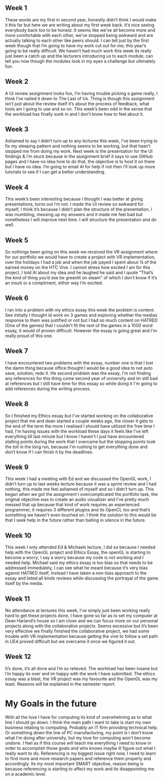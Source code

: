 ## Week 1
These words are my first in second year, honestly didn’t think I would make it this far but here we are writing about my first week back. It’s nice seeing everybody back too to be honest. It seems like we’ve all become more and more comfortable with each other, we’ve stopped being awkward and are actually talking to each other like peers should. I can tell just by the first week though that I’m going to have my work cut out for me; this year’s going to be really difficult. We haven’t had much work this week its really just been a catch up and the lecturers introducing us to each module, can tell you now though the modules look in my eyes a challenge but ultimately fun.

## Week 2
A UI review assignment looks fun, I’m having trouble picking a game really, I think I’ve nailed it down to The Last of Us. Thing is though this assignment isn’t just about the review itself it’s about the process of feedback, what tools am I going to use and so on. This week’s been odd in the sense that the workload has finally sunk in and I don’t know how to feel about it.

## Week 3
Ashamed to say I didn’t turn up to any lectures this week, I’ve been trying to fix my sleeping pattern and nothing seems to be working, but that hasn’t stopped me from doing my work. Next week is the presentation for the UI findings & I’m stuck because in the assignment brief it says to use GitHub pages and I have no idea how to do that, the objective is to host it on there but I have no idea. I’m going to email Al for help if not then I’ll look up more tutorials to see if I can get a better understanding.

## Week 4
This week’s been interesting because I thought I was better at giving presentations, turns out I’m not. I made the UI review so awkward for myself, I think it’s because I didn’t plan the structure of the presentation, I was mumbling, messing up my answers and it made me feel bad but nonetheless I will improve next time. I will structure the presentation and do well.

## Week 5
So nothings been going on this week we received the VR assignment where for our portfolio we would have to create a project with VR implementation, over the holidays I had a job and when the job payed I spent about ¾ of the earned money on the HTC Vive. I cannot stress how excited I am for this project, I told Al about my idea and he laughed he said and I quote “That’s the kind of thing you’d see be greenlit on steam” of which I don’t know if it’s an insult or a compliment, either way I’m excited.

## Week 6
I ran into a problem with my ethics essay this week the problem is content. See initially I thought id work on 3 games and exploring whether the medias response to them was justified or not but I had so much content on HATRED (One of the games) that I couldn’t fit the rest of the games in a 1000 word essay, it would of proven difficult. However the essay is going great and I'm really proud of this one.

## Week 7
I have encountered two problems with the essay, number one is that I lost the damn thing because office thought I would be a good idea to not auto save, solution; redo it. He second problem was the essay, I'm not finding any references for this thing come second year of university and im still bad at references but I still have time for this essay so while doing it I'm going to add references during the writing process.

## Week 8
So I finished my Ethics essay but I've started working on the collaborative project that me and dean started a couple weeks ago, the closer it gets to the end of the term the more I realised I should have utilized the free time I had, I'm having issues with the workload these days it feels like I've left everything till last minute but I know I haven't I just have encountered stalling points during the work that I overcame but the stopping points took the toll in the long run, because I'm rushing to get everything done and don’t know if I can finish it by the deadlines.

## Week 9
This week I had a meeting with Ed and we discussed the OpenGL work, I didn’t turn up to last weeks lecture because it was a sprint review and I had nothing, this made me feel ashamed of myself and so I didn’t turn up. This began when we got the assignment I overcomplicated the portfolio task, the original objective was to create an audio visualizer and I've pretty much messed that up because that kind of work requires an experienced programmer, it requires 3 different plugins and its OpenCL too and that’s something we haven't even touched on. I think the solution to this would be that I seek help in the future rather than balling in silence in the future.

## Week 10
This week I only attended Ed & Michaels lecture, I did so because I needed help with the OpenGL project and Ethics Essay, the openGL is starting to become a worry; I say a worry because my code is not working and I needed help. Michael said my ethics essay is too bias so that needs to be addressed immediately, I can see what he meant because it’s very bias against HATRED itself, instead I have taken a non-bias approach to the essay and listed all kinds reviews while discussing the portrayal of the game itself by the media.

## Week 11
No attendance at lectures this week, I’ve simply just been working really hard to get these projects done, I have gone so far as to set my computer at Dean Harland’s house so I am close and we can focus more on our personal projects along with the collaborative projects. Seems excessive but it’s been very effective we finally finished the collaborative project, we had some trouble with VR implementation because getting the vive to follow a set path in UE4 proved difficult but we overcame it once we figured it out.

## Week 12
It’s done, it’s all done and I’m so relieved. The workload has been insane but I’m happy its over and im happy with the work I have submitted. The ethics essay was a blast, the VR project was my favourite and the OpenGL was my least. Reasons will be explained in the semester report.

# My Goals in the future
With all the love I have for computing its kind of overwhelming as to what line I should go down. I think the main path I want to take is start my own business relating to computing. Probably an IT firm providing technical help. Or something down the line of PC manufacturing, my point is I don’t know what I'm doing after university, but my love for computing won’t become undone. I feel as if this course will teach me everything I need to know in order to accomplish those goals and who knows maybe ill figure out what I really want to do.
Referencing is my biggest issue right now, I need to learn to find more and more research papers and reference them properly and accordingly. Its my most important SMART objective, reason being is because referencing is starting to affect my work and its disappointing me on a academic level.
